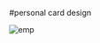 #personal card design

![emp](https://user-images.githubusercontent.com/121372281/212499834-d7214651-54cb-4cd9-b0a8-d8cd5690b8e8.gif)


